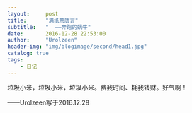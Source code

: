 ```yaml
---
layout:     post
title:      "满纸荒唐言"
subtitle:   "  ——奔跑的蜗牛"
date:       2016-12-28 22:53:00
author:     "Urolzeen"
header-img: "img/blogimage/second/head1.jpg"
catalog: true
tags:
    - 日记
---
```

垃圾小米，垃圾小米，垃圾小米。费我时间、耗我钱财。好气啊！


——Urolzeen写于2016.12.28